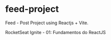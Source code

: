 # feed-project

Feed - Post Project using Reactjs + Vite. 

RocketSeat Ignite -
01: Fundamentos do ReactJS